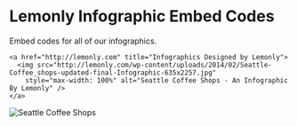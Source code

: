 Lemonly Infographic Embed Codes
===============================

Embed codes for all of our infographics.

    <a href="http://lemonly.com" title="Infographics Designed by Lemonly">
      <img src="http://lemonly.com/wp-content/uploads/2014/02/Seattle-Coffee_shops-updated-final-Infographic-635x2257.jpg"
        style="max-width: 100%" alt="Seattle Coffee Shops - An Infographic By Lemonly" />
    </a>
![Seattle Coffee Shops](http://lemonly.com/wp-content/uploads/2014/02/coffeesquare-635x635.jpg "Seattle Coffee Shops")

